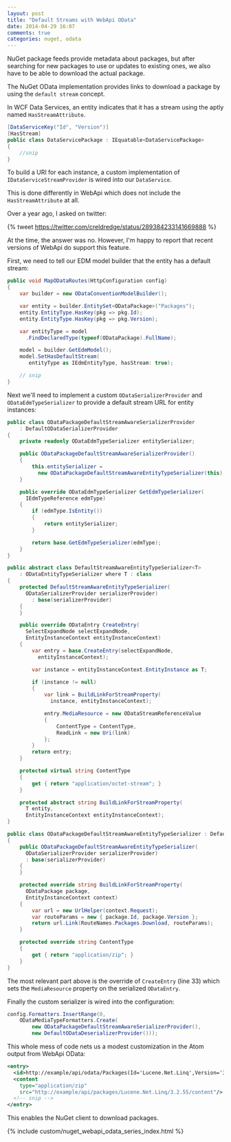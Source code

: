 ```yaml
---
layout: post
title: "Default Streams with WebApi OData"
date: 2014-04-29 16:07
comments: true
categories: nuget, odata
---
```


NuGet package feeds provide metadata about packages, but after searching
for new packages to use or updates to existing ones, we also have to
be able to download the actual package.

The NuGet OData implementation provides links to download a package
by using the `default stream` concept.

In WCF Data Services, an entity indicates that it has a stream using the
aptly named `HasStreamAttribute`.

```c#
[DataServiceKey("Id", "Version")]
[HasStream]
public class DataServicePackage : IEquatable<DataServicePackage>
{
    //snip
}
```

To build a URI for each instance, a custom implementation of
`IDataServiceStreamProvider` is wired into our `DataService`.

This is done differently in WebApi which does not include the
`HasStreamAttribute` at all.

Over a year ago, I asked on twitter:

{% tweet https://twitter.com/creldredge/status/289384233141669888 %}

At the time, the answer was no. However, I'm happy to report that
recent versions of WebApi do support this feature.

First, we need to tell our EDM model builder that the entity has
a default stream:

```c#
public void MapODataRoutes(HttpConfiguration config)
{
    var builder = new ODataConventionModelBuilder();

    var entity = builder.EntitySet<ODataPackage>("Packages");
    entity.EntityType.HasKey(pkg => pkg.Id);
    entity.EntityType.HasKey(pkg => pkg.Version);

    var entityType = model
      .FindDeclaredType(typeof(ODataPackage).FullName);

    model = builder.GetEdmModel();
    model.SetHasDefaultStream(
       entityType as IEdmEntityType, hasStream: true);

    // snip
}
```

Next we'll need to implement a custom `ODataSerializerProvider`
and `ODataEdmTypeSerializer` to provide a default stream URL for
entity instances:

```c#
public class ODataPackageDefaultStreamAwareSerializerProvider
    : DefaultODataSerializerProvider
{
    private readonly ODataEdmTypeSerializer entitySerializer;

    public ODataPackageDefaultStreamAwareSerializerProvider()
    {
        this.entitySerializer =
          new ODataPackageDefaultStreamAwareEntityTypeSerializer(this);
    }

    public override ODataEdmTypeSerializer GetEdmTypeSerializer(
      IEdmTypeReference edmType)
    {
        if (edmType.IsEntity())
        {
            return entitySerializer;
        }

        return base.GetEdmTypeSerializer(edmType);
    }
}

public abstract class DefaultStreamAwareEntityTypeSerializer<T>
    : ODataEntityTypeSerializer where T : class
{
    protected DefaultStreamAwareEntityTypeSerializer(
      ODataSerializerProvider serializerProvider)
        : base(serializerProvider)
    {
    }

    public override ODataEntry CreateEntry(
      SelectExpandNode selectExpandNode,
      EntityInstanceContext entityInstanceContext)
    {
        var entry = base.CreateEntry(selectExpandNode,
          entityInstanceContext);

        var instance = entityInstanceContext.EntityInstance as T;

        if (instance != null)
        {
            var link = BuildLinkForStreamProperty(
              instance, entityInstanceContext);

            entry.MediaResource = new ODataStreamReferenceValue
            {
                ContentType = ContentType,
                ReadLink = new Uri(link)
            };
        }
        return entry;
    }

    protected virtual string ContentType
    {
        get { return "application/octet-stream"; }
    }

    protected abstract string BuildLinkForStreamProperty(
      T entity,
      EntityInstanceContext entityInstanceContext);
}

public class ODataPackageDefaultStreamAwareEntityTypeSerializer : DefaultStreamAwareEntityTypeSerializer<ODataPackage>
{
    public ODataPackageDefaultStreamAwareEntityTypeSerializer(
      ODataSerializerProvider serializerProvider)
      : base(serializerProvider)
    {
    }

    protected override string BuildLinkForStreamProperty(
      ODataPackage package,
      EntityInstanceContext context)
    {
        var url = new UrlHelper(context.Request);
        var routeParams = new { package.Id, package.Version };
        return url.Link(RouteNames.Packages.Download, routeParams);
    }

    protected override string ContentType
    {
        get { return "application/zip"; }
    }
}
```

The most relevant part above is the override of `CreateEntry`
(line 33) which sets the `MediaResource` property on the
serialized `ODataEntry`.

Finally the custom serializer is wired into the configuration:

```c#
config.Formatters.InsertRange(0,
    ODataMediaTypeFormatters.Create(
        new ODataPackageDefaultStreamAwareSerializerProvider(),
        new DefaultODataDeserializerProvider()));
```

This whole mess of code nets us a modest customization in the Atom
output from WebApi OData:

```xml
<entry>
  <id>http://example/api/odata/Packages(Id='Lucene.Net.Linq',Version='3.2.55')</id>
  <content
    type="application/zip"
    src="http://example/api/packages/Lucene.Net.Linq/3.2.55/content"/>
  <!-- snip -->
</entry>
```

This enables the NuGet client to download packages.

{% include custom/nuget_webapi_odata_series_index.html %}
